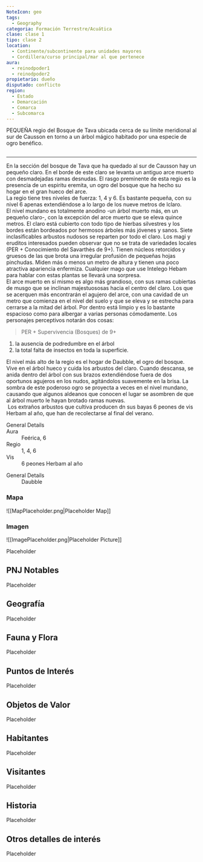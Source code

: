 ```yaml
---
NoteIcon: geo
tags:
  - Geography 
categoria: Formación Terrestre/Acuática
clase: clase 1
tipo: clase 2
location: 
  - Continente/subcontinente para unidades mayores
  - Cordillera/curso principal/mar al que pertenece 
aura:
  - reinodpoder1
  - reinodpoder2
propietario: dueño
disputado: conflicto
region:
  - Estado 
  - Demarcación
  - Comarca
  - Subcomarca
---
```





 <section class="wa-section main-content"><p><span class="dropcap">P</span>EQUEÑA regio del <span data-article-privacy="private" data-article-id="0cfd43b8-6885-4c0c-820d-8b05e2d26ebb" data-template-type="location" class="private-article article-unlinked entity-link wa-link">Bosque de Tava</span> ubicada cerca de su límite meridional al sur de <span data-article-privacy="private" data-article-id="50d5419f-30a9-4b35-81d5-87127d296fcd" data-template-type="settlement" class="private-article article-unlinked entity-link wa-link">Causson</span> en torno a un árbol mágico habitado por una especie de ogro benéfico.
</p><div id="117b9479698943329a4c6a25917da5cb" class="visibility-toggler image-thumb-container user-css-image-thumbnail position-relative padding-10 "><img src="https://worldanvil.com/uploads/images/2c290f0694e55be1b6ceb89c871aa890.png" alt title="claro del arce muerto.png" /></div>
<hr />En la sección del bosque de Tava que ha quedado al sur de <span data-article-privacy="private" data-article-id="50d5419f-30a9-4b35-81d5-87127d296fcd" data-template-type="settlement" class="private-article article-unlinked entity-link wa-link">Causson</span> hay un pequeño claro. En el borde de este claro se levanta un antiguo arce muerto con desmadejadas ramas desnudas. El rasgo preminente de esta regio es la presencia de un espiritu eremita, un ogro del bosque que ha hecho su hogar en el gran hueco del arce.
<br />
La regio tiene tres niveles de fuerza: 1, 4 y 6. Es bastante pequeña, con su nivel 6 apenas extendiéndose a lo largo de los nueve metros de lclaro. 
<br />
El nivel mundano es totalmente anodino -un árbol muerto más, en un pequeño claro-, con la excepción del arce muerto que se eleva quince metros. El claro está cubierto con todo tipo de hierbas silvestres y los bordes están bordeados por hermosos árboles más jóvenes y sanos. Siete inclasificables arbustos nudosos se reparten por todo el claro. Los magi y eruditos interesados pueden observar que no se trata de variedades locales (PER + Conocimiento del Savarthès de 9+). Tienen núcleos retorcidos y gruesos de las que brota una irregular profusión de pequeñas hojas pinchudas. Miden más o menos un metro de altura y tienen una poco atractiva apariencia enfermiza. Cualquier mago que use Intelego Hebam para hablar con estas plantas se llevará una sorpresa. 
<br />
El arce muerto en sí mismo es algo más grandioso, con sus ramas cubiertas de musgo que se inclinan majestuososas hacia el centro del claro. Los que se acerquen más encontrarán el agujero del arce, con una cavidad de un metro que comienza en el nivel del suelo y que se eleva y se estrecha para cerrarse a la mitad del árbol. Por dentro está limpio y es lo bastante espacioso como para albergar a varias personas cómodamente. Los personajes perceptivos notarán dos cosas:
<blockquote class="visibility-toggler" id="c4230e454d13a83ad71bb3b1e152ab54">
PER + Supervivencia (Bosques) de 9+</blockquote>
<ol>
<li>la ausencia de podredumbre en el árbol</li>
<li>la total falta de insectos en toda la superficie.</li>
</ol>
El nivel más alto de la regio es el hogar de <span data-article-privacy="private" data-article-id="e715be7a-6ed8-4644-b692-4b0a58186208" data-template-type="person" class="private-article article-unlinked entity-link wa-link">Daubble</span>, el ogro del bosque. Vive en el árbol hueco y cuida los arbustos del claro. Cuando descansa, se anida dentro del árbol con sus brazos extendiéndose fuera de dos oportunos agujeros en los nudos, agitándolos suavemente en la brisa. La sombra de este poderoso ogro se proyecta a veces en el nivel mundano, causando que algunos aldeanos que conocen el lugar se asombren de que al árbol muerto le hayan brotado ramas nuevas.
<br /> Los extraños arbustos que cultiva producen dn sus bayas 6 peones de vis Herbam al año, que han de recolectarse al final del verano.
<div id="61bf999fdb27835ff9b1b2712616aae5" class="visibility-toggler image-thumb-container user-css-image-thumbnail position-relative padding-10 "><img src="https://worldanvil.com/uploads/images/d50799bb5e244ffe063d4f11fe62f6c9.png" alt title="El ogro del bosque.png" /></div><p></p></section>  <section data-section-id="sidepanelcontent" class="wa-section public"><dl><dt>General Details</dt><dd><div class="visibility-toggler" id="6ed3cf13906dc93a2f205a19e122c640"> 
          </div></dd><dt class="phrase-key">Aura</dt>
          <dd class="phrase-value"> Feérica, 6 </dd>
         
<div class="visibility-toggler" id="a07525385a9a9aee6e54efea1bf37afa"> 
          <dt class="phrase-key">Regio</dt>
          <dd class="phrase-value"> 1, 4, 6 </dd>
        </div> 
<div class="visibility-toggler" id="e6b7e14d2e7295f0b82359f717f8eb04"> 
          <dt class="phrase-key">Vis</dt>
          <dd class="phrase-value"> 6 peones Herbam al año </dd>
        </div></dl></section><section data-section-id="sidebarcontentbottom" class="wa-section public"><dl><dt>General Details</dt><dd><div id="a7e0dcb8772ee55934ee4e487bbea8d6" class="visibility-toggler image-thumb-container user-css-image-thumbnail position-relative padding-10 "><img src="https://worldanvil.com/uploads/images/605012fa481744e774272c004e1277dc.png" alt title="Dauble el ogro de madera.png" /></div><span data-article-privacy="private" data-article-id="e715be7a-6ed8-4644-b692-4b0a58186208" data-template-type="person" class="private-article article-unlinked entity-link wa-link">Daubble</span></dd></dl></section>   

### Mapa
![[MapPlaceholder.png|Placeholder Map]]

### Imagen
![[ImagePlaceholder.png|Placeholder Picture]]

Placeholder

## PNJ Notables
Placeholder

## Geografía
Placeholder

## Fauna y Flora
Placeholder

## Puntos de Interés
Placeholder

## Objetos de Valor
Placeholder

## Habitantes
Placeholder

## Visitantes
Placeholder

## Historia
Placeholder

## Otros detalles de interés
Placeholder

